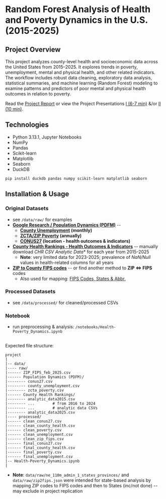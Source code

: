 # Random Forest Analysis of Health and Poverty Dynamics in the U.S. (2015-2025)


## Project Overview

This project analyzes county-level health and socioeconomic data across the United States from 2015–2025. It explores trends in poverty, unemployment, mental and physical health, and other related indicators. The workflow includes robust data cleaning, exploratory data analysis, statistical summaries, and machine learning (Random Forest) modeling to examine patterns and predictors of poor mental and physical health outcomes in relation to poverty.

Read the [Project Report](report.pdf) or view the Project Presentations [I (6-7 min)](present.pdf) &/or [II (10 min)](present-fin.pdf).


## Technologies
- Python 3.13.1, Jupyter Notebooks
- NumPy
- Pandas
- Scikit-learn
- Matplotlib
- Seaborn 
- DuckDB

```
pip install duckdb pandas numpy scikit-learn matplotlib seaborn
```

## Installation & Usage
### Original Datasets 
- see `/data/raw/` for examples
- **[Google Research / Population Dynamics (PDFM)](https://github.com/google-research/population-dynamics)** --
    + **[County Unemployment](https://github.com/google-research/population-dynamics/blob/master/data/benchmarks/county_unemployment.csv) (monthly)**
    + **[ZCTA/ZIP Poverty](https://github.com/google-research/population-dynamics/blob/master/data/benchmarks/zcta_poverty.csv) (annually)**
    + **[CONUS27](https://github.com/google-research/population-dynamics/blob/master/data/benchmarks/conus27.csv) (location - health outcomes & indicators)** 
- **[County Health Rankings - Health Outcomes & Indicators](https://www.countyhealthrankings.org/health-data/methodology-and-sources/data-documentation)** -- manually download *CHR CSV Analytic Data** for each year from 2015-2025
    + **Note**: very limited data for 2023-2025; prevalence of *NaN/Null* values in health-related columns for all years
- **[ZIP to County FIPS codes](https://rowzero.io/datasets/fips-codes-lookup#zip-codes-to-fips-codes-mapping)** -- or find another method to **ZIP <=> FIPS** codes
    + Also used for mapping: [FIPS Codes, States & Abbr.](https://www.bls.gov/respondents/mwr/electronic-data-interchange/appendix-d-usps-state-abbreviations-and-fips-codes.htm)

### Processed Datasets
- see `/data/processed/` for cleaned/processed CSVs

### Notebook

- run preprocessing & analysis: `/notebooks/Health-Poverty_Dynamics.ipynb`

## 

Expected file structure:
```
project
|
|-- data/
|---- raw/
|------ ZIP_FIPS_feb_2025.csv
|------ Population Dynamics (PDFM)/
|-------- conus27.csv
|-------- county_unemployment.csv
|-------- zcta_poverty.csv
|------ County Health Rankings/
|-------- analytic_data2015.csv
|-------- ...        # from 2016 to 2024
|-------- ...        # analytic data CSVs
|-------- analytic_data2025.csv
|---- processed/
|------ clean_conus27.csv
|------ clean_county_health.csv
|------ clean_poverty.csv
|------ clean_unemployment.csv
|------ clean_zip_fips.csv
|------ final_conus27.csv
|------ final_county_health.csv
|------ final_poverty.csv
|------ final_unemployment.csv
|-- Health-Poverty_Dynamics.ipynb
|
```

- **Note**: `data/raw/ne_110m_admin_1_states_provinces/` and `data/raw/zip2fips.json` were intended for state-based analysis by mapping ZIP codes to FIPS codes and then to States (inc/not done) -- may exclude in project replication